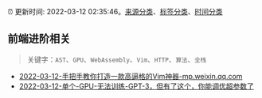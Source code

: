 :alarm_clock: 更新时间: 2022-03-12 02:35:46。[来源分类](../README.md)、[标签分类](../TAGS.md)、[时间分类](../TIMELINE.md)

## 前端进阶相关


> 关键字：`AST`、`GPU`、`WebAssembly`、`Vim`、`HTTP`、`算法`、`全栈`



- [2022-03-12-手把手教你打造一款高逼格的Vim神器-mp.weixin.qq.com](https://blogread.cn/news/go.php?idItem=14962&url=http%3A%2F%2Fmp.weixin.qq.com%2Fs%3F__biz%3DMzUyMzM2ODUwMA%3D%3D%26amp%3Bmid%3D2247493488%26amp%3Bidx%3D1%26amp%3Bsn%3D8c128186d0b12d8022708ce9b725c809%26amp%3Bchksm%3Dfa3f062bcd488f3d67c96d2ef6df68b69de330f0c59212326cb0ae131769811d029e0b67efb7%26amp%3Bscene%3D27%23wechat_redirect%26comefrom%3Dhttps%253A%252F%252Fblogread.cn%252Fnews%252F) 
- [2022-03-12-单个-GPU-无法训练-GPT-3，但有了这个，你能调优超参数了](https://toutiao.io/k/3y6p0p9) 